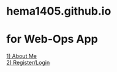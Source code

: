 # hema1405.github.io
# for Web-Ops App
<a href="/abtme.html">1) About Me </a> <br>
<a href="/login.html">2) Register/Login </a>
